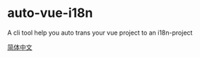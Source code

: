 # auto-vue-i18n

A cli tool help you auto trans your vue project to an i18n-project

[简体中文](./README_ZH.md)